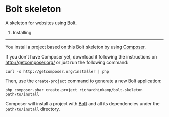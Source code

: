 Bolt skeleton
=============

A skeleton for websites using [Bolt][1].

1) Installing
----------------------------------

You install a project based on this Bolt skeleton by using [Composer][2].

If you don't have Composer yet, download it following the instructions on
http://getcomposer.org/ or just run the following command:

    curl -s http://getcomposer.org/installer | php

Then, use the `create-project` command to generate a new Bolt application:

    php composer.phar create-project richardhinkamp/bolt-skeleton path/to/install

Composer will install a project with [Bolt][1] and all its dependencies under the
`path/to/install` directory.

[1]:    http://bolt.cm/
[2]:    http://getcomposer.org/
